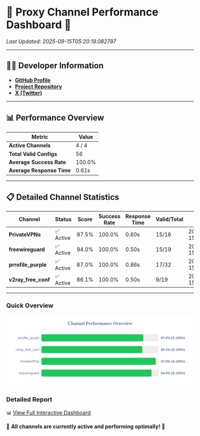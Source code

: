 # 🌟 Proxy Channel Performance Dashboard 🌟

_Last Updated: 2025-09-15T05:20:19.082797_

---

## 👩‍💻 Developer Information

- **[GitHub Profile](https://github.com/4n0nymou3)**  
- **[Project Repository](https://github.com/4n0nymou3/multi-proxy-config-fetcher)**  
- **[X (Twitter)](https://x.com/4n0nymou3)**  

---

## 📊 Performance Overview

| Metric                | Value       |
|-----------------------|-------------|
| **Active Channels**   | 4 / 4       |
| **Total Valid Configs** | 56          |
| **Average Success Rate** | 100.0%      |
| **Average Response Time** | 0.61s       |

---

## 📋 Detailed Channel Statistics

| Channel          | Status     | Score  | Success Rate | Response Time | Valid/Total | Last Success               |
|------------------|------------|--------|--------------|---------------|-------------|----------------------------|
| **PrivateVPNs**  | ✅ Active  | 97.5%  | 100.0% | 0.60s         | 15/16       | 2025-09-15T05:20:18.556680 |
| **freewireguard**  | ✅ Active  | 94.0%  | 100.0% | 0.50s         | 15/19       | 2025-09-15T05:20:19.081012 |
| **prrofile_purple**  | ✅ Active  | 87.0%  | 100.0% | 0.86s         | 17/32       | 2025-09-15T05:20:17.361163 |
| **v2ray_free_conf**  | ✅ Active  | 86.1%  | 100.0% | 0.50s         | 9/19       | 2025-09-15T05:20:17.914426 |

---

### Quick Overview
<div align="center">
  <a href="https://raw.githubusercontent.com/nullluser/NullRepo/refs/heads/main/assets/channel_stats_chart.svg">
    <img src="https://raw.githubusercontent.com/nullluser/NullRepo/refs/heads/main/assets/channel_stats_chart.svg" alt="Source Performance Statistics" width="800">
  </a>
</div>

### Detailed Report
📊 [View Full Interactive Dashboard](https://htmlpreview.github.io/?https://github.com/nullluser/NullRepo/blob/main/assets/performance_report.html)

🎉 **All channels are currently active and performing optimally!** 🎉
